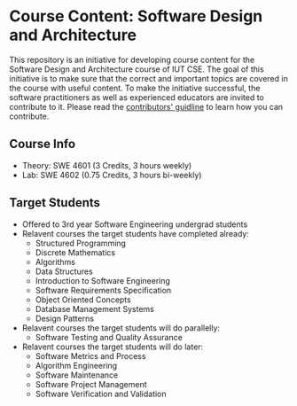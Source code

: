 # Course Content: Software Design and Architecture
This repository is an initiative for developing course content for the Software Design and Architecture course of IUT CSE. The goal of this initiative is to make sure that the correct and important topics are covered in the course with useful content. To make the initiative successful, the software practitioners as well as experienced educators are invited to contribute to it. Please read the [contributors' guidline](CONTRIBUTING.md) to learn how you can contribute.

## Course Info
* Theory: SWE 4601 (3 Credits, 3 hours weekly)
* Lab: SWE 4602 (0.75 Credits, 3 hours bi-weekly)

## Target Students 
* Offered to 3rd year Software Engineering undergrad students
* Relavent courses the target students have completed already:
   * Structured Programming
   * Discrete Mathematics
   * Algorithms
   * Data Structures
   * Introduction to Software Engineering      
   * Software Requirements Specification
   * Object Oriented Concepts
   * Database Management Systems         
   * Design Patterns
 * Relavent courses the target students will do parallelly:
   * Software Testing and Quality Assurance
 * Relavent courses the target students will do later:
   * Software Metrics and Process
   * Algorithm Engineering
   * Software Maintenance
   * Software Project Management
   * Software Verification and Validation


